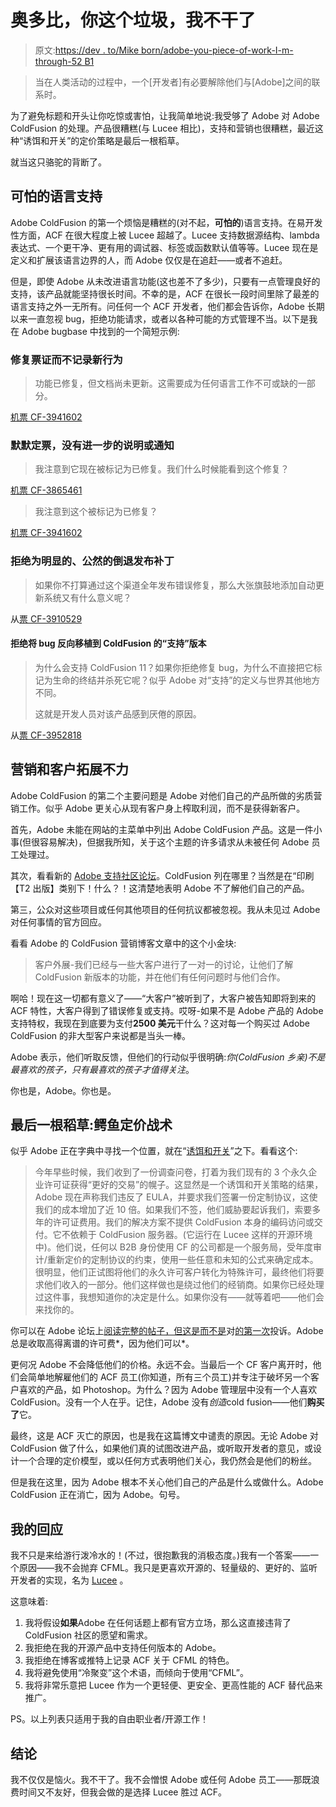 # 奥多比，你这个垃圾，我不干了

> 原文:[https://dev . to/Mike born/adobe-you-piece-of-work-I-m-through-52 B1](https://dev.to/mikeborn/adobe-you-piece-of-work-i-m-through-52b1)

> 当在人类活动的过程中，一个[开发者]有必要解除他们与[Adobe]之间的联系时。

为了避免标题和开头让你吃惊或害怕，让我简单地说:我受够了 Adobe 对 Adobe ColdFusion 的处理。产品很糟糕(与 Lucee 相比)，支持和营销也很糟糕，最近这种“诱饵和开关”的定价策略是最后一根稻草。

就当这只骆驼的背断了。

## [](#terrible-language-support)可怕的语言支持

Adobe ColdFusion 的第一个烦恼是糟糕的(对不起，**可怕的**)语言支持。在易开发性方面，ACF 在很大程度上被 Lucee 超越了。Lucee 支持数据源结构、lambda 表达式、一个更干净、更有用的调试器、标签或函数默认值等等。Lucee 现在是定义和扩展该语言边界的人，而 Adobe 仅仅是在追赶——或者不追赶。

但是，即使 Adobe 从未改进语言功能(这也差不了多少)，只要有一点管理良好的支持，该产品就能坚持很长时间。不幸的是，ACF 在很长一段时间里除了最差的语言支持之外一无所有。问任何一个 ACF 开发者，他们都会告诉你，Adobe 长期以来一直忽视 bug，拒绝功能请求，或者以各种可能的方式管理不当。以下是我在 Adobe bugbase 中找到的一个简短示例:

### [](#fixing-tickets-without-documenting-new-behavior)修复票证而不记录新行为

> 功能已修复，但文档尚未更新。这需要成为任何语言工作不可或缺的一部分。

[机票 CF-3941602](https://tracker.adobe.com/#/view/CF-3941602)

### [](#silently-fixing-tickets-with-no-further-description-or-notice)默默定票，没有进一步的说明或通知

> 我注意到它现在被标记为已修复。我们什么时候能看到这个修复？

[机票 CF-3865461](https://tracker.adobe.com/#/view/CF-3865461)

> 我注意到这个被标记为已修复？

[机票 CF-3941602](https://tracker.adobe.com/#/view/CF-3941602)

### 拒绝为明显的、公然的倒退发布补丁

> 如果你不打算通过这个渠道全年发布错误修复，那么大张旗鼓地添加自动更新系统又有什么意义呢？

从[票 CF-3910529](https://tracker.adobe.com/#/view/CF-3910529)

#### [](#refusing-to-backport-bugs-to-supported-versions-of-coldfusion)拒绝将 bug 反向移植到 ColdFusion 的“支持”版本

> 为什么会支持 ColdFusion 11？如果你拒绝修复 bug，为什么不直接把它标记为生命的终结并杀死它呢？似乎 Adobe 对“支持”的定义与世界其他地方不同。
> 
> 这就是开发人员对该产品感到厌倦的原因。

从[票 CF-3952818](https://tracker.adobe.com/#/view/CF-3952818)

## [](#poor-marketing-and-customer-outreach)营销和客户拓展不力

Adobe ColdFusion 的第二个主要问题是 Adobe 对他们自己的产品所做的劣质营销工作。似乎 Adobe 更关心从现有客户身上榨取利润，而不是获得新客户。

首先，Adobe 未能在网站的主菜单中列出 Adobe ColdFusion 产品。这是一件小事(但很容易解决)，但据我所知，关于这个主题的许多请求从未被任何 Adobe 员工处理过。

其次，看看新的 [Adobe 支持社区论坛](https://community.adobe.com/)。ColdFusion 列在哪里？当然是在“印刷【T2 出版】类别下！什么？！这清楚地表明 Adobe 不了解他们自己的产品。

第三，公众对这些项目或任何其他项目的任何抗议都被忽视。我从未见过 Adobe 对任何事情的官方回应。

看看 Adobe 的 ColdFusion 营销博客文章中的这个小金块:

> 客户外展-我们已经与一些大客户进行了一对一的讨论，让他们了解 ColdFusion 新版本的功能，并在他们有任何问题时与他们合作。

啊哈！现在这一切都有意义了——“大客户”被听到了，大客户被告知即将到来的 ACF 特性，大客户得到了错误修复或支持。哎呀-如果不是 Adobe 产品的 Adobe 支持特权，我现在到底要为支付**2500 美元**干什么？这对每一个购买过 Adobe ColdFusion 的非大型客户来说都是当头一棒。

Adobe 表示，他们听取反馈，但他们的行动似乎很明确:*你(ColdFusion 乡亲)不是最喜欢的孩子，只有最喜欢的孩子才值得关注*。

你也是，Adobe。你也是。

## [](#the-last-straw-alligator-pricing-tactics)最后一根稻草:鳄鱼定价战术

似乎 Adobe 正在字典中寻找一个位置，就在“[诱饵和开关](https://www.google.com/search?q=adobe+bait+switch+coldfusion)”之下。看看这个:

> 今年早些时候，我们收到了一份调查问卷，打着为我们现有的 3 个永久企业许可证获得“更好的交易”的幌子。这显然是一个诱饵和开关策略的结果，Adobe 现在声称我们违反了 EULA，并要求我们签署一份定制协议，这使我们的成本增加了近 10 倍。如果我们不签，他们威胁要起诉我们，索要多年的许可证费用。我们的解决方案不提供 ColdFusion 本身的编码访问或交付。它不依赖于 ColdFusion 服务器。(它运行在 Lucee 这样的开源环境中)。他们说，任何以 B2B 身份使用 CF 的公司都是一个服务局，受年度审计/重新定价的定制协议的约束，使用一些任意和未知的公式来确定成本。很明显，他们正试图将他们的永久许可客户转化为特殊许可，最终他们将要求他们收入的一部分。他们这样做也是绕过他们的经销商。如果你已经处理过这件事，我想知道你的决定是什么。如果你没有——就等着吧——他们会来找你的。

你可以在 Adobe 论坛上[阅读完整的帖子，但这是](https://forums.adobe.com/thread/2648828)[而不是](https://community.adobe.com/t5/ColdFusion/ColdFusion-license-doesn-t-allow-for-SaaS-solution/td-p/10133205#11230719)对[的第一次](https://community.adobe.com/t5/ColdFusion/What-the-heck-is-Adobe-thinking/td-p/8163818)投诉。Adobe 总是收取高得离谱的许可费*，因为他们可以*。

更何况 Adobe 不会降低他们的价格。永远不会。当最后一个 CF 客户离开时，他们会简单地解雇他们的 ACF 员工(你知道，所有三个员工)并专注于破坏另一个客户喜欢的产品，如 Photoshop。为什么？因为 Adobe 管理层中没有一个人喜欢 ColdFusion。没有一个人在乎。记住，Adobe 没有*创造*cold fusion——他们**购买了**它。

最终，这是 ACF 灭亡的原因，也是我在这篇博文中谴责的原因。无论 Adobe 对 ColdFusion 做了什么，如果他们真的试图改进产品，或听取开发者的意见，或设计一个合理的定价模型，或以任何方式表明他们关心，我仍然会是他们的粉丝。

但是我在这里，因为 Adobe 根本不关心他们自己的产品是什么或做什么。Adobe ColdFusion 正在消亡，因为 Adobe。句号。

## [](#my-response)我的回应

我不只是来给游行泼冷水的！(不过，很抱歉我的消极态度。)我有一个答案——一个原因——我不会抛弃 CFML。我只是更喜欢开源的、轻量级的、更好的、监听开发者的实现，名为 [Lucee](https://lucee.org/) 。

这意味着:

1.  我将假设**如果**Adobe 在任何话题上都有官方立场，那么这直接违背了 ColdFusion 社区的愿望和需求。
2.  我拒绝在我的开源产品中支持任何版本的 Adobe。
3.  我拒绝在博客或推特上记录 ACF 关于 CFML 的特色。
4.  我将避免使用“冷聚变”这个术语，而倾向于使用“CFML”。
5.  我将非常乐意把 Lucee 作为一个更轻便、更安全、更高性能的 ACF 替代品来推广。

PS。以上列表只适用于我的自由职业者/开源工作！

## [](#conclusion)结论

我不仅仅是恼火。我不干了。我不会憎恨 Adobe 或任何 Adobe 员工——那既浪费时间又不友好，但我会做的是选择 Lucee 胜过 ACF。